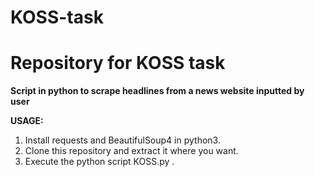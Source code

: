 # KOSS-task
# Repository for KOSS task
**Script in python to scrape headlines from a news website inputted by user**

**USAGE:**
1. Install requests and BeautifulSoup4 in python3.
2. Clone this repository and extract it where you want.
3. Execute the python script KOSS.py .
